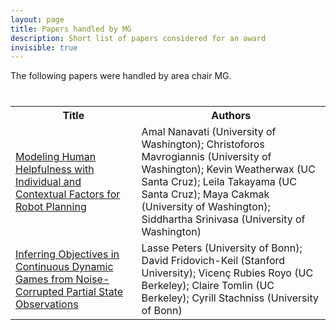 ```yaml
---
layout: page
title: Papers handled by MG
description: Short list of papers considered for an award
invisible: true
---
```


The following papers were handled by area chair MG.

<table class="table" style="margin-top: 40px;">
<tr><th width="40%">Title</th><th width="60%">Authors</th></tr>

<tr><td><a href="../../papers/016/">Modeling Human Helpfulness with Individual and Contextual Factors for Robot Planning</a></td><td>Amal Nanavati (University of Washington); Christoforos Mavrogiannis (University of Washington); Kevin Weatherwax (UC Santa Cruz); Leila Takayama (UC Santa Cruz); Maya Cakmak (University of Washington); Siddhartha Srinivasa (University of Washington)</td></tr>
<tr><td><a href="../../papers/030/">Inferring Objectives in Continuous Dynamic Games from Noise-Corrupted Partial State Observations</a></td><td>Lasse Peters (University of Bonn); David  Fridovich-Keil (Stanford University); Vicenç Rubies Royo (UC Berkeley); Claire Tomlin (UC Berkeley); Cyrill Stachniss (University of Bonn)</td></tr>

</table>

